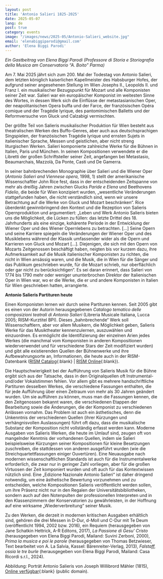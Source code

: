 ```yaml
---
layout: post
title: 'Antonio Salieri 1825-2025'
date: 2025-05-07
lang: de
post: true
category: events
image: "/images/news/2025-05/Antonio-Salieri_website.jpg"
email: 'elenabiggiparodi@gmail.com'
author: 'Elena Biggi Parodi'
---
```


_Ein Gastbeitrag von Elena Biggi Parodi (Professore di Storia e Storiografia della Musica am Conservatorio “A. Boito” Parma)_

Am 7. Mai 2025 jährt sich zum 200. Mal der Todestag von Antonio Salieri, dem letzten königlich kaiserlichen Kapellmeister des Habsburger Hofes, der aufgrund seiner angesehenen Stellung im Wien Josephs II., Leopolds II. und Franz I. ein musikalischer Bezugspunkt für Mozart und alle Komponisten seiner Zeit war. Salieri war ein europäischer Komponist im weitesten Sinne des Wortes, in dessen Werk sich die Einflüsse der metastasianischen Oper, der neapolitanischen Opera buffa und der Farce, der französischen Opéra comique und der Tragédie lyrique, des pantomimischen Balletts und der Reformversuche von Gluck und Calzabigi vermischten.

Der größte Teil von Salieris musikalischer Produktion für Wien besteht aus theatralischen Werken des Buffo-Genres, aber auch aus deutschsprachigen Singspielen, der französischen Tragédie lyrique und ernsten Sujets in italienischer Sprache, Messen und geistlichen, aber nicht streng liturgischen Werken. Salieri komponierte zahlreiche Werke für die Bühnen in Italien, Paris und München. In seinen Kompositionen verwendete er die Libretti der großen Schriftsteller seiner Zeit, angefangen bei Metastasio, Beaumarchais, Mazzolà, Da Ponte, Casti und De Gamerra.
 
In seiner bahnbrechenden Monographie über Salieri und die Wiener Oper (_Antonio Salieri and Viennese opera_, 1998, 1) stellt der amerikanische Wissenschaftler John Rice fest, dass in der entscheidenden Zeitspanne von mehr als dreißig Jahren zwischen Glucks _Paride e Elena_ und Beethovens _Fidelio_, die beide für Wien konzipiert wurden, „wesentliche Veränderungen stattgefunden haben, die nicht verständlich sind, wenn wir unsere Betrachtung auf die Werke von Gluck und Mozart beschränken“. Rice überdenkt gewinnbringend den Kontext und die Rezeption von Salieris Opernproduktion und argumentiert: „Leben und Werk Antonio Salieris bieten uns die Möglichkeit, die Lücken zu füllen: das letzte Drittel des 18. Jahrhunderts als eine einzige, kohärente Periode in der Entwicklung der Wiener Oper und des Wiener Opernlebens zu betrachten. [...] Seine Opern und seine Karriere spiegeln die Veränderungen der Wiener Oper und des Musiklebens während der Klassik umfassender wider als die Opern und Karrieren von Gluck und Mozart [...]. Diejenigen, die sich mit den Opern von Mozarts Zeitgenossen beschäftigt haben, neigten bis vor kurzem dazu, ihre Aufmerksamkeit auf die Musik italienischer Komponisten zu richten, die nicht in Wien ansässig waren, und die Musik, die in Wien für die Sänger und das Publikum geschrieben wurde, für die Mozart schrieb, nur oberflächlich oder gar nicht zu berücksichtigen“. Es sei daran erinnert, dass Salieri von 1774 bis 1790 mehr oder weniger ununterbrochen Direktor der Italienischen Oper in Wien war, wo er die Werke, die er und andere Komponisten in Italien für Wien geschrieben hatten, arrangierte.
 
**Antonio Salieris Partituren heute**

Einen Komponisten lernen wir durch seine Partituren kennen. Seit 2005 gibt es einen von der Autorin herausgegebenen _Catalogo tematico delle composizioni teatrali di Antonio Salieri_ (Libreria Musicale Italiana, Lucca 2005; RISM-Kurztitel BPI). Dieses „bahnbrechende“ Werk soll Wissenschaftlern, aber vor allem Musikern, die Möglichkeit geben, Salieris Werke für das Musiktheater kennenzulernen, auszuwählen und einzuordnen. Es ermöglicht die Identifizierung der einzelnen Arien jedes Werkes (die manchmal vom Komponisten in anderen Kompositionen wiederverwendet und für verschiedene Stars der Zeit modifiziert wurden) und gibt alle existierenden Quellen der Bühnenwerke und ihre Aufbewahrungsorte an, Informationen, die heute auch in der RISM-Datenbank ([RISM Catalog](https://opac.rism.info/search?View=rism&q=BPI){:blank} \| [RISM Online](https://rism.online/search?q=BPI&mode=sources&page=1&rows=20){:blank}).

Die Hauptschwierigkeit bei der Aufführung von Salieris Musik für die Bühne ergibt sich aus der Tatsache, dass in den Originalquellen oft Instrumental- und/oder Vokalstimmen fehlen. Vor allem gibt es mehrere handschriftliche Partituren desselben Werkes, die verschiedene Fassungen enthalten, die für jede Aufführung über einen Zeitraum von mehr als 30 Jahren geändert wurden. Um sie aufführen zu können, muss man die Fassungen kennen, die den Zeitgenossen bekannt waren, die verschiedenen Etappen der Bearbeitung sowie die Änderungen, die der Komponist zu verschiedenen Anlässen vornahm. Das Problem ist auch ein ästhetisches, denn die Unkenntnis der verschiedenen Quellen (ihrer Kürzungen und verhängnisvollen Auslassungen) führt oft dazu, dass die musikalische Substanz der Komposition nicht vollständig erfasst werden kann. Moderne Ausgaben von Salieris Werken, die heute im Umlauf sind, zeugen oft von mangelnder Kenntnis der vorhandenen Quellen, indem sie Salieri beispielsweise Kürzungen seiner Kompositionen für kleine Besetzungen zuschreiben, die stattdessen von anderen ausgeführt wurden (wie die Streichquartettfassungen einiger Ouvertüren). Eine Neuausgabe nach modernen wissenschaftlichen Standards ist auch für die Instrumentalwerke erforderlich, die zwar nur in geringer Zahl vorliegen, aber für die großen Virtuosen der Zeit komponiert wurden und oft auch für das Kontextwissen nützlich sind. Eine „Edizione Nazionale Antonio Salieri“ ist daher dringend notwendig, um eine ästhetische Bewertung vorzunehmen und zu entscheiden, welche Kompositionen Salieris veröffentlicht werden sollen, um ihre Präsenz nicht nur in den Regalen der Universitätsbibliotheken, sondern auch auf den Notenpulten der professionellen Interpreten und in den Klassenzimmern der Konservatorien zu gewährleisten, in der Hoffnung auf eine wirksame „Wiederverbreitung“ seiner Musik.

Zu den Werken, die derzeit in modernen kritischen Ausgaben erhältlich sind, gehören die drei Messen in D-Dur, d-Moll und C-Dur mit Te Deum (veröffentlicht 1994, 2002 bzw. 2016), ein Requiem (herausgegeben von Jane Schatkin Hettrick, A-R Editons, 2017), _La Passione di Gesu' Cristo_ (herausgegeben von Elena Biggi Parodi, Mailand: Suvini Zerboni, 2000), _Prima la musica e poi le parole_ (herausgegeben von Thomas Betzwieser, Text bearbeitet von A. La Salvia, Kassel: Bärenreiter-Verlag, 2013), _Falstaff, ossia le tre burle_ (herausgegeben von Elena Biggi Parodi, Mailand: Casa Ricordi s.r.l., 2024).

Abbildung: Porträt Antonio Salieris von Joseph Willibrord Mähler (1815), [Online verfügbar](https://commons.wikimedia.org/wiki/File:Antonio_Salieri_painted_by_Joseph_Willibrord_M%C3%A4hler.jpg){:blank} (public domain).
